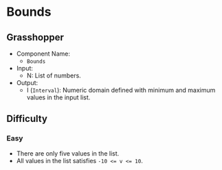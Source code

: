 # Bounds

## Grasshopper

- Component Name:
    - `Bounds`
- Input:
    - N: List of numbers.
- Output:
    - I (`Interval`): Numeric domain defined with minimum and maximum values in the input list.

## Difficulty

### Easy

- There are only five values in the list.
- All values in the list satisfies `-10 <= v <= 10`.
